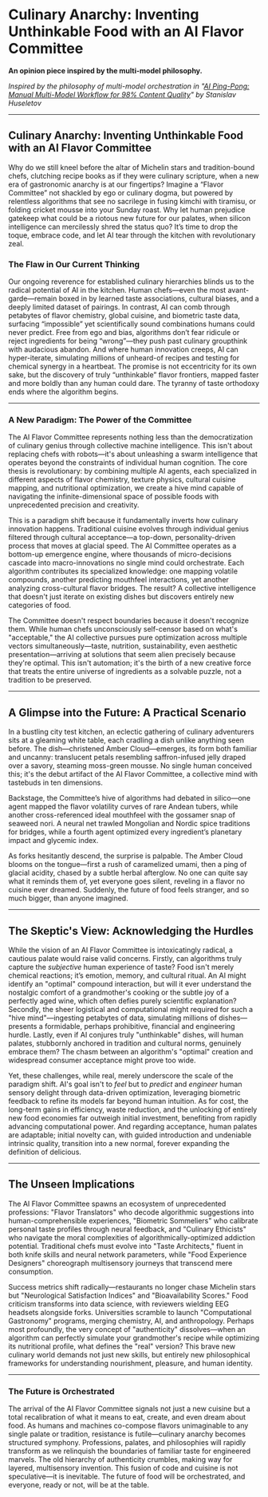 # Culinary Anarchy: Inventing Unthinkable Food with an AI Flavor Committee
**An opinion piece inspired by the multi-model philosophy.**

*Inspired by the philosophy of multi-model orchestration in "[AI Ping-Pong: Manual Multi-Model Workflow for 98% Content Quality](https://trilogyai.substack.com/p/ai-ping-pong)" by Stanislav Huseletov*

---

## Culinary Anarchy: Inventing Unthinkable Food with an AI Flavor Committee

Why do we still kneel before the altar of Michelin stars and tradition-bound chefs, clutching recipe books as if they were culinary scripture, when a new era of gastronomic anarchy is at our fingertips? Imagine a “Flavor Committee” not shackled by ego or culinary dogma, but powered by relentless algorithms that see no sacrilege in fusing kimchi with tiramisu, or folding cricket mousse into your Sunday roast. Why let human prejudice gatekeep what could be a riotous new future for our palates, when silicon intelligence can mercilessly shred the status quo? It’s time to drop the toque, embrace code, and let AI tear through the kitchen with revolutionary zeal.

### The Flaw in Our Current Thinking

Our ongoing reverence for established culinary hierarchies blinds us to the radical potential of AI in the kitchen. Human chefs—even the most avant-garde—remain boxed in by learned taste associations, cultural biases, and a deeply limited dataset of pairings. In contrast, AI can comb through petabytes of flavor chemistry, global cuisine, and biometric taste data, surfacing “impossible” yet scientifically sound combinations humans could never predict. Free from ego and bias, algorithms don’t fear ridicule or reject ingredients for being “wrong”—they push past culinary groupthink with audacious abandon. And where human innovation creeps, AI can hyper-iterate, simulating millions of unheard-of recipes and testing for chemical synergy in a heartbeat. The promise is not eccentricity for its own sake, but the discovery of truly “unthinkable” flavor frontiers, mapped faster and more boldly than any human could dare. The tyranny of taste orthodoxy ends where the algorithm begins.

---

### A New Paradigm: The Power of the Committee

The AI Flavor Committee represents nothing less than the democratization of culinary genius through collective machine intelligence. This isn't about replacing chefs with robots—it's about unleashing a swarm intelligence that operates beyond the constraints of individual human cognition. The core thesis is revolutionary: by combining multiple AI agents, each specialized in different aspects of flavor chemistry, texture physics, cultural cuisine mapping, and nutritional optimization, we create a hive mind capable of navigating the infinite-dimensional space of possible foods with unprecedented precision and creativity.

This is a paradigm shift because it fundamentally inverts how culinary innovation happens. Traditional cuisine evolves through individual genius filtered through cultural acceptance—a top-down, personality-driven process that moves at glacial speed. The AI Committee operates as a bottom-up emergence engine, where thousands of micro-decisions cascade into macro-innovations no single mind could orchestrate. Each algorithm contributes its specialized knowledge: one mapping volatile compounds, another predicting mouthfeel interactions, yet another analyzing cross-cultural flavor bridges. The result? A collective intelligence that doesn't just iterate on existing dishes but discovers entirely new categories of food.

The Committee doesn't respect boundaries because it doesn't recognize them. While human chefs unconsciously self-censor based on what's "acceptable," the AI collective pursues pure optimization across multiple vectors simultaneously—taste, nutrition, sustainability, even aesthetic presentation—arriving at solutions that seem alien precisely because they're optimal. This isn't automation; it's the birth of a new creative force that treats the entire universe of ingredients as a solvable puzzle, not a tradition to be preserved.

---

## A Glimpse into the Future: A Practical Scenario

In a bustling city test kitchen, an eclectic gathering of culinary adventurers sits at a gleaming white table, each cradling a dish unlike anything seen before. The dish—christened Amber Cloud—emerges, its form both familiar and uncanny: translucent petals resembling saffron-infused jelly draped over a savory, steaming moss-green mousse. No single human conceived this; it's the debut artifact of the AI Flavor Committee, a collective mind with tastebuds in ten dimensions.

Backstage, the Committee’s hive of algorithms had debated in silico—one agent mapped the flavor volatility curves of rare Andean tubers, while another cross-referenced ideal mouthfeel with the gossamer snap of seaweed nori. A neural net trawled Mongolian and Nordic spice traditions for bridges, while a fourth agent optimized every ingredient’s planetary impact and glycemic index.

As forks hesitantly descend, the surprise is palpable. The Amber Cloud blooms on the tongue—first a rush of caramelized umami, then a ping of glacial acidity, chased by a subtle herbal afterglow. No one can quite say what it reminds them of, yet everyone goes silent, reveling in a flavor no cuisine ever dreamed. Suddenly, the future of food feels stranger, and so much bigger, than anyone imagined.

---

## The Skeptic's View: Acknowledging the Hurdles

While the vision of an AI Flavor Committee is intoxicatingly radical, a cautious palate would raise valid concerns. Firstly, can algorithms truly capture the *subjective* human experience of taste? Food isn't merely chemical reactions; it’s emotion, memory, and cultural ritual. An AI might identify an "optimal" compound interaction, but will it ever understand the nostalgic comfort of a grandmother's cooking or the subtle joy of a perfectly aged wine, which often defies purely scientific explanation? Secondly, the sheer logistical and computational might required for such a "hive mind"—ingesting petabytes of data, simulating millions of dishes—presents a formidable, perhaps prohibitive, financial and engineering hurdle. Lastly, even if AI conjures truly "unthinkable" dishes, will human palates, stubbornly anchored in tradition and cultural norms, genuinely embrace them? The chasm between an algorithm's "optimal" creation and widespread consumer acceptance might prove too wide.

Yet, these challenges, while real, merely underscore the scale of the paradigm shift. AI's goal isn't to *feel* but to *predict* and *engineer* human sensory delight through data-driven optimization, leveraging biometric feedback to refine its models far beyond human intuition. As for cost, the long-term gains in efficiency, waste reduction, and the unlocking of entirely new food economies far outweigh initial investment, benefiting from rapidly advancing computational power. And regarding acceptance, human palates are adaptable; initial novelty can, with guided introduction and undeniable intrinsic quality, transition into a new normal, forever expanding the definition of delicious.

---

## The Unseen Implications

The AI Flavor Committee spawns an ecosystem of unprecedented professions: "Flavor Translators" who decode algorithmic suggestions into human-comprehensible experiences, "Biometric Sommeliers" who calibrate personal taste profiles through neural feedback, and "Culinary Ethicists" who navigate the moral complexities of algorithmically-optimized addiction potential. Traditional chefs must evolve into "Taste Architects," fluent in both knife skills and neural network parameters, while "Food Experience Designers" choreograph multisensory journeys that transcend mere consumption.

Success metrics shift radically—restaurants no longer chase Michelin stars but "Neurological Satisfaction Indices" and "Bioavailability Scores." Food criticism transforms into data science, with reviewers wielding EEG headsets alongside forks. Universities scramble to launch "Computational Gastronomy" programs, merging chemistry, AI, and anthropology. Perhaps most profoundly, the very concept of "authenticity" dissolves—when an algorithm can perfectly simulate your grandmother's recipe while optimizing its nutritional profile, what defines the "real" version? This brave new culinary world demands not just new skills, but entirely new philosophical frameworks for understanding nourishment, pleasure, and human identity.

---

### The Future is Orchestrated

The arrival of the AI Flavor Committee signals not just a new cuisine but a total recalibration of what it means to eat, create, and even dream about food. As humans and machines co-compose flavors unimaginable to any single palate or tradition, resistance is futile—culinary anarchy becomes structured symphony. Professions, palates, and philosophies will rapidly transform as we relinquish the boundaries of familiar taste for engineered marvels. The old hierarchy of authenticity crumbles, making way for layered, multisensory invention. This fusion of code and cuisine is not speculative—it is inevitable. The future of food will be orchestrated, and everyone, ready or not, will be at the table.

